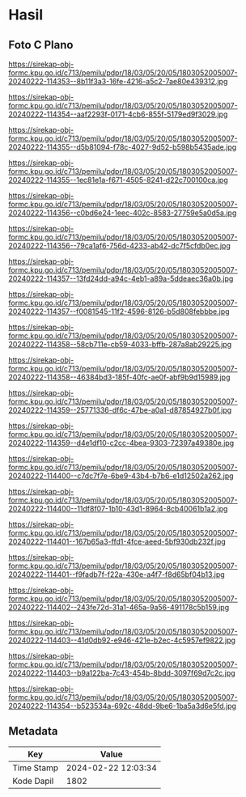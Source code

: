 # Hasil

## Foto C Plano

https://sirekap-obj-formc.kpu.go.id/c713/pemilu/pdpr/18/03/05/20/05/1803052005007-20240222-114353--8b11f3a3-16fe-4216-a5c2-7ae80e439312.jpg

https://sirekap-obj-formc.kpu.go.id/c713/pemilu/pdpr/18/03/05/20/05/1803052005007-20240222-114354--aaf2293f-0171-4cb6-855f-5179ed9f3029.jpg

https://sirekap-obj-formc.kpu.go.id/c713/pemilu/pdpr/18/03/05/20/05/1803052005007-20240222-114355--d5b81094-f78c-4027-9d52-b598b5435ade.jpg

https://sirekap-obj-formc.kpu.go.id/c713/pemilu/pdpr/18/03/05/20/05/1803052005007-20240222-114355--1ec81e1a-f671-4505-8241-d22c700100ca.jpg

https://sirekap-obj-formc.kpu.go.id/c713/pemilu/pdpr/18/03/05/20/05/1803052005007-20240222-114356--c0bd6e24-1eec-402c-8583-27759e5a0d5a.jpg

https://sirekap-obj-formc.kpu.go.id/c713/pemilu/pdpr/18/03/05/20/05/1803052005007-20240222-114356--79ca1af6-756d-4233-ab42-dc7f5cfdb0ec.jpg

https://sirekap-obj-formc.kpu.go.id/c713/pemilu/pdpr/18/03/05/20/05/1803052005007-20240222-114357--13fd24dd-a94c-4eb1-a89a-5ddeaec36a0b.jpg

https://sirekap-obj-formc.kpu.go.id/c713/pemilu/pdpr/18/03/05/20/05/1803052005007-20240222-114357--f0081545-11f2-4596-8126-b5d808febbbe.jpg

https://sirekap-obj-formc.kpu.go.id/c713/pemilu/pdpr/18/03/05/20/05/1803052005007-20240222-114358--58cb711e-cb59-4033-bffb-287a8ab29225.jpg

https://sirekap-obj-formc.kpu.go.id/c713/pemilu/pdpr/18/03/05/20/05/1803052005007-20240222-114358--46384bd3-185f-40fc-ae0f-abf9b9d15989.jpg

https://sirekap-obj-formc.kpu.go.id/c713/pemilu/pdpr/18/03/05/20/05/1803052005007-20240222-114359--25771336-df6c-47be-a0a1-d87854927b0f.jpg

https://sirekap-obj-formc.kpu.go.id/c713/pemilu/pdpr/18/03/05/20/05/1803052005007-20240222-114359--d4e1df10-c2cc-4bea-9303-72397a49380e.jpg

https://sirekap-obj-formc.kpu.go.id/c713/pemilu/pdpr/18/03/05/20/05/1803052005007-20240222-114400--c7dc7f7e-6be9-43b4-b7b6-e1d12502a262.jpg

https://sirekap-obj-formc.kpu.go.id/c713/pemilu/pdpr/18/03/05/20/05/1803052005007-20240222-114400--11df8f07-1b10-43d1-8964-8cb40061b1a2.jpg

https://sirekap-obj-formc.kpu.go.id/c713/pemilu/pdpr/18/03/05/20/05/1803052005007-20240222-114401--167b65a3-ffd1-4fce-aeed-5bf930db232f.jpg

https://sirekap-obj-formc.kpu.go.id/c713/pemilu/pdpr/18/03/05/20/05/1803052005007-20240222-114401--f9fadb7f-f22a-430e-a4f7-f8d65bf04b13.jpg

https://sirekap-obj-formc.kpu.go.id/c713/pemilu/pdpr/18/03/05/20/05/1803052005007-20240222-114402--243fe72d-31a1-465a-9a56-491178c5b159.jpg

https://sirekap-obj-formc.kpu.go.id/c713/pemilu/pdpr/18/03/05/20/05/1803052005007-20240222-114403--41d0db92-e946-421e-b2ec-4c5957ef9822.jpg

https://sirekap-obj-formc.kpu.go.id/c713/pemilu/pdpr/18/03/05/20/05/1803052005007-20240222-114403--b9a122ba-7c43-454b-8bdd-3097f69d7c2c.jpg

https://sirekap-obj-formc.kpu.go.id/c713/pemilu/pdpr/18/03/05/20/05/1803052005007-20240222-114354--b523534a-692c-48dd-9be6-1ba5a3d6e5fd.jpg


## Metadata

| Key        | Value               |
| ---------- | ------------------- |
| Time Stamp | 2024-02-22 12:03:34 |
| Kode Dapil | 1802                |




